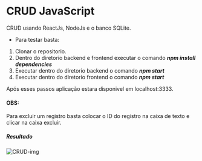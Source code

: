 # CRUD JavaScript
CRUD usando ReactJs, NodeJs e o banco SQLite.

- Para testar basta: 

1. Clonar o repositorio.
2. Dentro do diretorio backend e frontend executar o comando ***npm install dependencies***
3. Executar dentro do diretorio backend o comando ***npm start***
4. Executar dentro do diretorio frontend o comando ***npm start***

Após esses passos aplicação estara disponivel em localhost:3333.

#### OBS:
Para excluir um registro basta colocar o ID do registro na caixa de texto e clicar na caixa excluir.

##### Resultado

![CRUD-img](https://user-images.githubusercontent.com/38704936/78515046-c0ad5a80-778a-11ea-9035-fbc2d1dd3b15.PNG)

